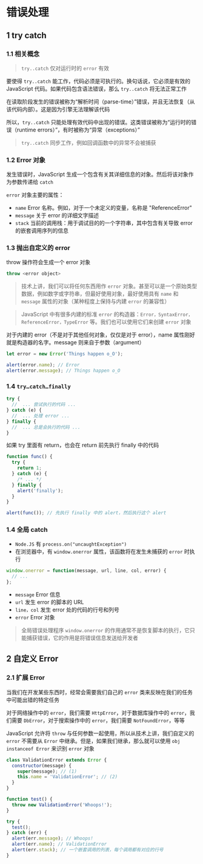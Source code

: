 # 错误处理

## 1 try catch

### 1.1 相关概念

> `try..catch` 仅对运行时的 `error` 有效

要使得 `try..catch` 能工作，代码必须是可执行的。换句话说，它必须是有效的 JavaScript 代码。如果代码包含语法错误，那么 `try..catch` 将无法正常工作

在读取阶段发生的错误被称为“解析时间（parse-time）”错误，并且无法恢复（从该代码内部）。这是因为引擎无法理解该代码

所以，`try..catch` 只能处理有效代码中出现的错误。这类错误被称为“运行时的错误（runtime errors）”，有时被称为“异常（exceptions）”

> `try..catch` 同步工作，例如回调函数中的异常不会被捕获

### 1.2 Error 对象

发生错误时，JavaScript 生成一个包含有关其详细信息的对象。然后将该对象作为参数传递给 `catch`

`error` 对象主要的属性：

- `name` Error 名称。例如，对于一个未定义的变量，名称是 "ReferenceError"
- `message` 关于 error 的详细文字描述
- `stack` 当前的调用栈：用于调试目的的一个字符串，其中包含有关导致 error 的嵌套调用序列的信息

### 1.3 抛出自定义的 error

throw 操作符会生成一个 error 对象

```js
throw <error object>
```

> 技术上讲，我们可以将任何东西用作 `error` 对象。甚至可以是一个原始类型数据，例如数字或字符串，但最好使用对象，最好使用具有 `name` 和 `message` 属性的对象（某种程度上保持与内建 `error` 的兼容性）

> JavaScript 中有很多内建的标准 `error` 的构造器：`Error，SyntaxError，ReferenceError，TypeError` 等。我们也可以使用它们来创建 `error` 对象

对于内建的 error（不是对于其他任何对象，仅仅是对于 error），name 属性刚好就是构造器的名字。message 则来自于参数（argument）

```js
let error = new Error('Things happen o_O');

alert(error.name); // Error
alert(error.message); // Things happen o_O
```

### 1.4 `try…catch…finally`

```js
try {
  //  ... 尝试执行的代码 ...
} catch (e) {
  //  ... 处理 error ...
} finally {
  //  ... 总是会执行的代码 ...
}
```

如果 try 里面有 return，也会在 return 前先执行 finally 中的代码

```js
function func() {
  try {
    return 1;
  } catch (e) {
    /* ... */
  } finally {
    alert('finally');
  }
}

alert(func()); // 先执行 finally 中的 alert，然后执行这个 alert
```

### 1.4 全局 catch

- `Node.JS` 有 `process.on("uncaughtException")`
- 在浏览器中，有 `window.onerror` 属性，该函数将在发生未捕获的 `error` 时执行

```js
window.onerror = function(message, url, line, col, error) {
  // ...
};
```

- `message` Error 信息
- `url` 发生 error 的脚本的 URL
- `line，col` 发生 error 处的代码的行号和列号
- `error` Error 对象

> 全局错误处理程序 `window.onerror` 的作用通常不是恢复脚本的执行，它只能捕获错误，它的作用是将错误信息发送给开发者

## 2 自定义 Error

### 2.1 扩展 Error

当我们在开发某些东西时，经常会需要我们自己的 `error` 类来反映在我们的任务中可能出错的特定任务

对于网络操作中的 `error`，我们需要 `HttpError`，对于数据库操作中的 `error`，我们需要 `DbError`，对于搜索操作中的 `error`，我们需要 `NotFoundError`，等等

JavaScript 允许将 `throw` 与任何参数一起使用，所以从技术上讲，我们自定义的 `error` 不需要从 `Error` 中继承。但是，如果我们继承，那么就可以使用 `obj instanceof Error` 来识别 `error` 对象

```js
class ValidationError extends Error {
  constructor(message) {
    super(message); // (1)
    this.name = 'ValidationError'; // (2)
  }
}

function test() {
  throw new ValidationError('Whoops!');
}

try {
  test();
} catch (err) {
  alert(err.message); // Whoops!
  alert(err.name); // ValidationError
  alert(err.stack); // 一个嵌套调用的列表，每个调用都有对应的行号
}
```
